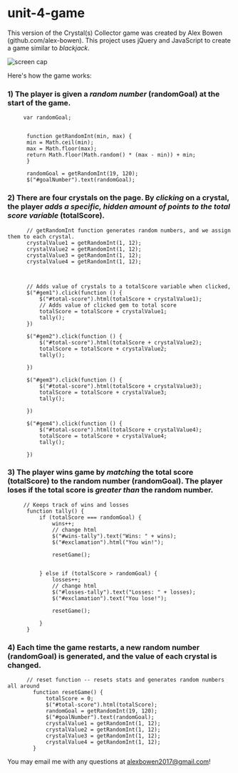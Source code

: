 # unit-4-game

This version of the Crystal(s) Collector game was created by Alex Bowen (github.com/alex-bowen). This project uses jQuery and JavaScript to create a game similar to _blackjack_. 

![screen cap](./images/cap.PNG)


Here's how the game works: 


  ### 1) The player is given a *random number* (randomGoal) at the start of the game.
       
         var randomGoal;


          function getRandomInt(min, max) {
          min = Math.ceil(min);
          max = Math.floor(max);
          return Math.floor(Math.random() * (max - min)) + min;
          }

          randomGoal = getRandomInt(19, 120);
          $("#goalNumber").text(randomGoal);

  ### 2) There are four crystals on the page. By *clicking* on a crystal, the player *adds a specific, hidden amount of points to the total score variable* (totalScore).
  
          // getRandomInt function generates random numbers, and we assign them to each crystal.
          crystalValue1 = getRandomInt(1, 12);
          crystalValue2 = getRandomInt(1, 12);
          crystalValue3 = getRandomInt(1, 12);
          crystalValue4 = getRandomInt(1, 12);



          // Adds value of crystals to a totalScore variable when clicked, 
          $("#gem1").click(function () {
              $("#total-score").html(totalScore + crystalValue1);
              // Adds value of clicked gem to total score
              totalScore = totalScore + crystalValue1;
              tally();
          })

          $("#gem2").click(function () {
              $("#total-score").html(totalScore + crystalValue2);
              totalScore = totalScore + crystalValue2;
              tally();

          })

          $("#gem3").click(function () {
              $("#total-score").html(totalScore + crystalValue3);
              totalScore = totalScore + crystalValue3;
              tally();

          })

          $("#gem4").click(function () {
              $("#total-score").html(totalScore + crystalValue4);
              totalScore = totalScore + crystalValue4;
              tally();

          })

  ### 3) The player wins game by *matching* the total score (totalScore) to the random number (randomGoal). The player loses if the total score is *greater than* the random number.
  
         // Keeps track of wins and losses
          function tally() {
              if (totalScore === randomGoal) {
                  wins++;
                  // change html
                  $("#wins-tally").text("Wins: " + wins);
                  $("#exclamation").html("You win!");

                  resetGame();


              } else if (totalScore > randomGoal) {
                  losses++;
                  // change html
                  $("#losses-tally").text("Losses: " + losses);
                  $("#exclamation").text("You lose!");

                  resetGame();

              }
          }


  ### 4) Each time the game restarts, a new random number (randomGoal) is generated, and the value of each crystal is changed.
  
          // reset function -- resets stats and generates random numbers all around
            function resetGame() {
                totalScore = 0;
                $("#total-score").html(totalScore);
                randomGoal = getRandomInt(19, 120);
                $("#goalNumber").text(randomGoal);
                crystalValue1 = getRandomInt(1, 12);
                crystalValue2 = getRandomInt(1, 12);
                crystalValue3 = getRandomInt(1, 12);
                crystalValue4 = getRandomInt(1, 12);
            }
  
  
  You may email me with any questions at alexbowen2017@gmail.com! 
